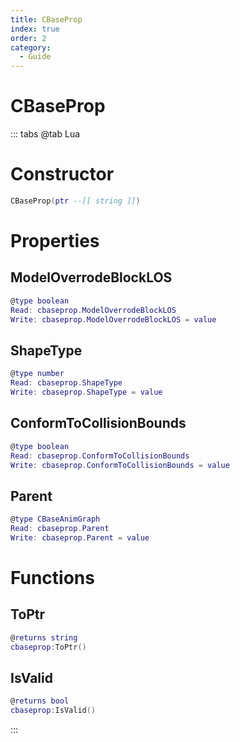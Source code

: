 ```yaml
---
title: CBaseProp
index: true
order: 2
category:
  - Guide
---
```


# CBaseProp

::: tabs
@tab Lua
# Constructor
```lua
CBaseProp(ptr --[[ string ]])
```
# Properties
## ModelOverrodeBlockLOS 
```lua
@type boolean
Read: cbaseprop.ModelOverrodeBlockLOS
Write: cbaseprop.ModelOverrodeBlockLOS = value
```
## ShapeType 
```lua
@type number
Read: cbaseprop.ShapeType
Write: cbaseprop.ShapeType = value
```
## ConformToCollisionBounds 
```lua
@type boolean
Read: cbaseprop.ConformToCollisionBounds
Write: cbaseprop.ConformToCollisionBounds = value
```
## Parent 
```lua
@type CBaseAnimGraph
Read: cbaseprop.Parent
Write: cbaseprop.Parent = value
```
# Functions
## ToPtr
```lua
@returns string
cbaseprop:ToPtr()
```
## IsValid
```lua
@returns bool
cbaseprop:IsValid()
```

:::